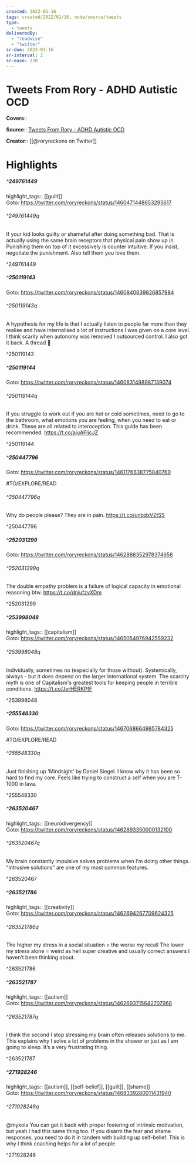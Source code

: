 ```yaml
---
created: 2022-01-16
tags: created/2022/01/16, node/source/tweets
type: 
  - tweets
deliveredBy: 
  - "readwise"
  - "twitter"
sr-due: 2022-01-16
sr-interval: 2
sr-ease: 230
---
```

# Tweets From Rory - ADHD Autistic OCD

**Covers**:: 

**Source**:: [Tweets From Rory - ADHD Autistic OCD](https://twitter.com/roryreckons)

**Creator**:: [[@roryreckons on Twitter]]

# Highlights
##### ^249761449

highlight_tags:: [[guilt]]   
Goto: https://twitter.com/roryreckons/status/1460471448653295617  

###### ^249761449q

If your kid looks guilty or shameful after doing something bad. That is actually using the same brain receptors that physical pain show up in. Punishing them on top of it excessively is counter intuitive. If you insist, negotiate the punishment. Also tell them you love them. 

^249761449

##### ^250119143


Goto: https://twitter.com/roryreckons/status/1460840639826857984  

###### ^250119143q

A hypothesis for my life is that I actually listen to people far more than they realise and have internalised a lot of instructions I was given on a core level. I think scarily when autonomy was removed I outsourced control. I also got it back. A thread 🧵 

^250119143

##### ^250119144


Goto: https://twitter.com/roryreckons/status/1460831498987139074  

###### ^250119144q

If you struggle to work out if you are hot or cold sometimes, need to go to the bathroom, what emotions you are feeling, when you need to eat or drink. These are all related to interoception. This guide has been recommended.
https://t.co/ajuAFljcJZ 

^250119144

##### ^250447796


Goto: https://twitter.com/roryreckons/status/1461176638775840769  

#TO/EXPLORE/READ  

###### ^250447796q

Why do people please? They are in pain.
https://t.co/unbdxVZtSS 

^250447796

##### ^252031299


Goto: https://twitter.com/roryreckons/status/1462888352978374658  

###### ^252031299q

The double empathy problem is a failure of logical capacity in emotional reasoning btw.
https://t.co/dniufzvXDm 

^252031299

##### ^253998048

highlight_tags:: [[capitalism]]   
Goto: https://twitter.com/roryreckons/status/1465054976942559232  

###### ^253998048q

Individually, sometimes no (especially for those without).
Systemically, always - but it does depend on the larger international system.
The scarcity myth is one of Capitalism's greatest tools for keeping people in terrible conditions. https://t.co/JerHERKPfF 

^253998048

##### ^255548330


Goto: https://twitter.com/roryreckons/status/1467068664985784325  

#TO/EXPLORE/READ  

###### ^255548330q

Just finishing up ‘Mindsight’ by Daniel Siegel. I know why it has been so hard to find my core. Feels like trying to construct a self when you are T-1000 in lava. 

^255548330

##### ^263520467

highlight_tags:: [[neurodivergency]]   
Goto: https://twitter.com/roryreckons/status/1462693350000132100  

###### ^263520467q

My brain constantly impulsive solves problems when I’m doing other things. 
“Intrusive solutions” are one of my most common features. 

^263520467

##### ^263521786

highlight_tags:: [[creativity]]   
Goto: https://twitter.com/roryreckons/status/1462694267709624325  

###### ^263521786q

The higher my stress in a social situation = the worse my recall
The lower my stress alone = weird as hell super creative and usually correct answers I haven’t been thinking about. 

^263521786

##### ^263521787

highlight_tags:: [[autism]]   
Goto: https://twitter.com/roryreckons/status/1462693715642707968  

###### ^263521787q

I think the second I stop stressing my brain often releases solutions to me. This explains why I solve a lot of problems in the shower or just as I am going to sleep. It’s a very frustrating thing. 

^263521787

##### ^271928246

highlight_tags:: [[autism]], [[self-belief]], [[guilt]], [[shame]]   
Goto: https://twitter.com/roryreckons/status/1468339280011431940  

###### ^271928246q

@mykola You can get it back with proper fostering of intrinsic motivation, but yeah I had this same thing too. If you disarm the fear and shame responses, you need to do it in tandem with building up self-belief. This is why I think coaching helps for a lot of people. 

^271928246

